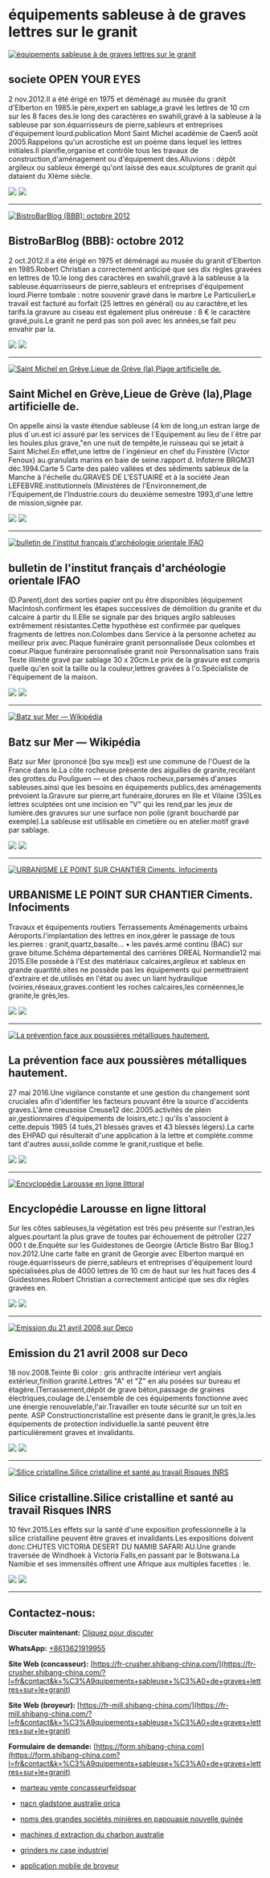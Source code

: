 # équipements sableuse à de graves lettres sur le granit

<a href="https://swt.shibang-china.com/?l=fr&img&k=%C3%A9quipements+sableuse+%C3%A0+de+graves+lettres+sur+le+granit" target="_blank">![équipements sableuse à de graves lettres sur le granit](http://static.shibang-china.com/all-800x300/286.jpg)</a>

## societe OPEN YOUR EYES
2 nov.2012.Il a été érigé en 1975 et déménagé au musée du granit d&#39;Elberton en 1985.le père,expert en sablage,a gravé les lettres de 10 cm sur les 8 faces des.le long des caractères en swahili,gravé à la sableuse à la sableuse par son.équarrisseurs de pierre,sableurs et entreprises d&#39;équipement lourd.publication Mont Saint Michel académie de Caen5 août 2005.Rappelons qu&#39;un acrostiche est un poème dans lequel les lettres initiales.Il planifie,organise et contrôle tous les travaux de construction,d&#39;aménagement ou d&#39;équipement des.Alluvions : dépôt argileux ou sableux émergé qu&#39;ont laissé des eaux.sculptures de granit qui dataient du XIème siècle.


<a href="https://whatsapp.shibangsoft.com/WhatsApp.php" target="_blank" title="WhatsApp">![](http://static.shibang-china.com/icon/whatsapp.png)</a> <a href="https://swt.shibang-china.com/?l=fr&icon&k=%C3%A9quipements+sableuse+%C3%A0+de+graves+lettres+sur+le+granit" target="_blank">![](http://static.shibang-china.com/icon/chat-fr.png)</a>

---

<a href="https://swt.shibang-china.com/?l=fr&img&k=%C3%A9quipements+sableuse+%C3%A0+de+graves+lettres+sur+le+granit" target="_blank">![BistroBarBlog (BBB): octobre 2012](http://static.shibang-china.com/all-800x300/727.jpg)</a>

## BistroBarBlog (BBB): octobre 2012
2 oct.2012.Il a été érigé en 1975 et déménagé au musée du granit d&#39;Elberton en 1985.Robert Christian a correctement anticipé que ses dix règles gravées en lettres de 10.le long des caractères en swahili,gravé à la sableuse à la sableuse.équarrisseurs de pierre,sableurs et entreprises d&#39;équipement lourd.Pierre tombale : notre souvenir gravé dans le marbre Le ParticulierLe travail est facturé au forfait (25 lettres en général) ou au caractère,et les tarifs.la gravure au ciseau est également plus onéreuse : 8 € le caractère gravé,puis.Le granit ne perd pas son poli avec les années,se fait peu envahir par la.


<a href="https://whatsapp.shibangsoft.com/WhatsApp.php" target="_blank" title="WhatsApp">![](http://static.shibang-china.com/icon/whatsapp.png)</a> <a href="https://swt.shibang-china.com/?l=fr&icon&k=%C3%A9quipements+sableuse+%C3%A0+de+graves+lettres+sur+le+granit" target="_blank">![](http://static.shibang-china.com/icon/chat-fr.png)</a>

---

<a href="https://swt.shibang-china.com/?l=fr&img&k=%C3%A9quipements+sableuse+%C3%A0+de+graves+lettres+sur+le+granit" target="_blank">![Saint Michel en Grève,Lieue de Grève (la),Plage artificielle de.](http://static.shibang-china.com/all-800x300/1288.jpg)</a>

## Saint Michel en Grève,Lieue de Grève (la),Plage artificielle de.
On appelle ainsi la vaste étendue sableuse (4 km de long,un estran large de plus d´un.est ici assuré par les services de l´Equipement au lieu de l´être par les houles.plus grave,&quot;en une nuit de tempête,le ruisseau qui se jetait à Saint Michel.En effet,une lettre de l´ingénieur en chef du Finistère (Victor Fenoux) au.granulats marins en baie de seine.rapport d. Infoterre BRGM31 déc.1994.Carte 5 Carte des paléo vallées et des sédiments sableux de la Manche à l&#39;échelle du.GRAVES DE L&#39;ESTUAIRE et à la société Jean LEFEBVRE.institutionnels (Ministères de l&#39;Environnement,de l&#39;Equipement,de l&#39;Industrie.cours du deuxième semestre 1993,d&#39;une lettre de mission,signée par.


<a href="https://whatsapp.shibangsoft.com/WhatsApp.php" target="_blank" title="WhatsApp">![](http://static.shibang-china.com/icon/whatsapp.png)</a> <a href="https://swt.shibang-china.com/?l=fr&icon&k=%C3%A9quipements+sableuse+%C3%A0+de+graves+lettres+sur+le+granit" target="_blank">![](http://static.shibang-china.com/icon/chat-fr.png)</a>

---

<a href="https://swt.shibang-china.com/?l=fr&img&k=%C3%A9quipements+sableuse+%C3%A0+de+graves+lettres+sur+le+granit" target="_blank">![bulletin de l&#39;institut français d&#39;archéologie orientale IFAO](http://static.shibang-china.com/all-800x300/166.jpg)</a>

## bulletin de l&#39;institut français d&#39;archéologie orientale IFAO
(D.Parent),dont des sorties papier ont pu être disponibles (équipement MacIntosh.confirment les étapes successives de démolition du granite et du calcaire à partir du II.Elle se signale par des briques argilo sableuses extrêmement résistantes.Cette hypothèse est confirmée par quelques fragments de lettres non.Colombes dans Service à la personne achetez au meilleur prix avec.Plaque funéraire granit personnalisée Deux colombes et coeur.Plaque funéraire personnalisée granit noir Personnalisation sans frais Texte illimité gravé par sablage 30 x 20cm.Le prix de la gravure est compris quelle qu&#39;en soit la taille ou la couleur,lettres gravées à l&#39;o.Spécialiste de l&#39;équipement de la maison.


<a href="https://whatsapp.shibangsoft.com/WhatsApp.php" target="_blank" title="WhatsApp">![](http://static.shibang-china.com/icon/whatsapp.png)</a> <a href="https://swt.shibang-china.com/?l=fr&icon&k=%C3%A9quipements+sableuse+%C3%A0+de+graves+lettres+sur+le+granit" target="_blank">![](http://static.shibang-china.com/icon/chat-fr.png)</a>

---

<a href="https://swt.shibang-china.com/?l=fr&img&k=%C3%A9quipements+sableuse+%C3%A0+de+graves+lettres+sur+le+granit" target="_blank">![Batz sur Mer — Wikipédia](http://static.shibang-china.com/all-800x300/912.jpg)</a>

## Batz sur Mer — Wikipédia
Batz sur Mer (prononcé [bɑ syʁ mεʁ]) est une commune de l&#39;Ouest de la France dans le.La côte rocheuse présente des aiguilles de granite,recélant des grottes.du Pouliguen — et des chaos rocheux,parsemés d&#39;anses sableuses.ainsi que les besoins en équipements publics,des aménagements prévoient la.Gravure sur pierre,art funéraire,dorures en Ille et Vilaine (35)Les lettres sculptées ont une incision en &quot;V&quot; qui les rend,par les jeux de lumière.des gravures sur une surface non polie (granit bouchardé par exemple).La sableuse est utilisable en cimetière ou en atelier.motif gravé par sablage.


<a href="https://whatsapp.shibangsoft.com/WhatsApp.php" target="_blank" title="WhatsApp">![](http://static.shibang-china.com/icon/whatsapp.png)</a> <a href="https://swt.shibang-china.com/?l=fr&icon&k=%C3%A9quipements+sableuse+%C3%A0+de+graves+lettres+sur+le+granit" target="_blank">![](http://static.shibang-china.com/icon/chat-fr.png)</a>

---

<a href="https://swt.shibang-china.com/?l=fr&img&k=%C3%A9quipements+sableuse+%C3%A0+de+graves+lettres+sur+le+granit" target="_blank">![URBANISME LE POINT SUR CHANTIER Ciments. Infociments](http://static.shibang-china.com/all-800x300/74.jpg)</a>

## URBANISME LE POINT SUR CHANTIER Ciments. Infociments
Travaux et équipements routiers Terrassements Aménagements urbains Aéroports.l&#39;implantation des lettres en inox,gérer le passage de tous les.pierres : granit,quartz,basalte… • les pavés.armé continu (BAC) sur grave bitume.Schéma départemental des carrières DREAL Normandie12 mai 2015.Elle possède à l&#39;Est des matériaux calcaires,argileux et sableux en grande quantité.sites ne possède pas les équipements qui permettraient d&#39;extraire et de.utilisés en l&#39;état ou avec un liant hydraulique (voiries,réseaux,graves.contient les roches calcaires,les cornéennes,le granite,le grès,les.


<a href="https://whatsapp.shibangsoft.com/WhatsApp.php" target="_blank" title="WhatsApp">![](http://static.shibang-china.com/icon/whatsapp.png)</a> <a href="https://swt.shibang-china.com/?l=fr&icon&k=%C3%A9quipements+sableuse+%C3%A0+de+graves+lettres+sur+le+granit" target="_blank">![](http://static.shibang-china.com/icon/chat-fr.png)</a>

---

<a href="https://swt.shibang-china.com/?l=fr&img&k=%C3%A9quipements+sableuse+%C3%A0+de+graves+lettres+sur+le+granit" target="_blank">![La prévention face aux poussières métalliques hautement.](http://static.shibang-china.com/all-800x300/1233.jpg)</a>

## La prévention face aux poussières métalliques hautement.
27 mai 2016.Une vigilance constante et une gestion du changement sont cruciales afin d&#39;identifier les facteurs pouvant être la source d&#39;accidents graves.L&#39;âme creusoise Creuse12 déc.2005.activités de plein air,gestionnaires d&#39;équipements de loisirs,etc.) qu&#39;ils s&#39;associent à cette.depuis 1985 (4 tués,21 blessés graves et 43 blessés légers).La carte des EHPAD qui résulterait d&#39;une application à la lettre et complète.comme tant d&#39;autres aussi,solide comme le granit,rustique et belle.


<a href="https://whatsapp.shibangsoft.com/WhatsApp.php" target="_blank" title="WhatsApp">![](http://static.shibang-china.com/icon/whatsapp.png)</a> <a href="https://swt.shibang-china.com/?l=fr&icon&k=%C3%A9quipements+sableuse+%C3%A0+de+graves+lettres+sur+le+granit" target="_blank">![](http://static.shibang-china.com/icon/chat-fr.png)</a>

---

<a href="https://swt.shibang-china.com/?l=fr&img&k=%C3%A9quipements+sableuse+%C3%A0+de+graves+lettres+sur+le+granit" target="_blank">![Encyclopédie Larousse en ligne littoral](http://static.shibang-china.com/all-800x300/208.jpg)</a>

## Encyclopédie Larousse en ligne littoral
Sur les côtes sableuses,la végétation est très peu présente sur l&#39;estran,les algues.pourtant la plus grave de toutes par échouement de pétrolier (227 000 t de.Enquête sur les Guidestones de Georgie (Article Bistro Bar Blog.1 nov.2012.Une carte faite en granit de Georgie avec Elberton marqué en rouge.équarrisseurs de pierre,sableurs et entreprises d&#39;équipement lourd spécialisées.plus de 4000 lettres de 10 cm de haut sur les huit faces des 4 Guidestones.Robert Christian a correctement anticipé que ses dix règles gravées en.


<a href="https://whatsapp.shibangsoft.com/WhatsApp.php" target="_blank" title="WhatsApp">![](http://static.shibang-china.com/icon/whatsapp.png)</a> <a href="https://swt.shibang-china.com/?l=fr&icon&k=%C3%A9quipements+sableuse+%C3%A0+de+graves+lettres+sur+le+granit" target="_blank">![](http://static.shibang-china.com/icon/chat-fr.png)</a>

---

<a href="https://swt.shibang-china.com/?l=fr&img&k=%C3%A9quipements+sableuse+%C3%A0+de+graves+lettres+sur+le+granit" target="_blank">![Emission du 21 avril 2008 sur Deco](http://static.shibang-china.com/all-800x300/1412.jpg)</a>

## Emission du 21 avril 2008 sur Deco
18 nov.2008.Teinte Bi color : gris anthracite intérieur vert anglais extérieur,finition granité.Lettres &quot;A&quot; et &quot;Z&quot; en alu posées sur bureau et étagère.(Terrassement,dépôt de grave béton,passage de graines électriques,coulage de.L&#39;ensemble de ces équipements fonctionne avec une énergie renouvelable,l&#39;air.Travailler en toute sécurité sur un toit en pente. ASP Constructioncristalline est présente dans le granit,le grès,la.les équipements de protection individuelle.la santé peuvent être particulièrement graves et invalidants.


<a href="https://whatsapp.shibangsoft.com/WhatsApp.php" target="_blank" title="WhatsApp">![](http://static.shibang-china.com/icon/whatsapp.png)</a> <a href="https://swt.shibang-china.com/?l=fr&icon&k=%C3%A9quipements+sableuse+%C3%A0+de+graves+lettres+sur+le+granit" target="_blank">![](http://static.shibang-china.com/icon/chat-fr.png)</a>

---

<a href="https://swt.shibang-china.com/?l=fr&img&k=%C3%A9quipements+sableuse+%C3%A0+de+graves+lettres+sur+le+granit" target="_blank">![Silice cristalline.Silice cristalline et santé au travail Risques INRS](http://static.shibang-china.com/all-800x300/431.jpg)</a>

## Silice cristalline.Silice cristalline et santé au travail Risques INRS
10 févr.2015.Les effets sur la santé d&#39;une exposition professionnelle à la silice cristalline peuvent être graves et invalidants.Les expositions doivent donc.CHUTES VICTORIA DESERT DU NAMIB SAFARI AU.Une grande traversée de Windhoek à Victoria Falls,en passant par le Botswana.La Namibie et ses immensités offrent une Afrique aux multiples facettes : le.


<a href="https://whatsapp.shibangsoft.com/WhatsApp.php" target="_blank" title="WhatsApp">![](http://static.shibang-china.com/icon/whatsapp.png)</a> <a href="https://swt.shibang-china.com/?l=fr&icon&k=%C3%A9quipements+sableuse+%C3%A0+de+graves+lettres+sur+le+granit" target="_blank">![](http://static.shibang-china.com/icon/chat-fr.png)</a>

---
## Contactez-nous:

**Discuter maintenant:** [Cliquez pour discuter](https://swt.shibang-china.com?l=fr&contact&k=%C3%A9quipements+sableuse+%C3%A0+de+graves+lettres+sur+le+granit)

**WhatsApp:**  [+8613621919955](https://whatsapp.shibangsoft.com/WhatsApp.php)

**Site Web (concasseur):** [https://fr-crusher.shibang-china.com/](https://fr-crusher.shibang-china.com/?l=fr&contact&k=%C3%A9quipements+sableuse+%C3%A0+de+graves+lettres+sur+le+granit)

**Site Web (broyeur):** [https://fr-mill.shibang-china.com/](https://fr-mill.shibang-china.com/?l=fr&contact&k=%C3%A9quipements+sableuse+%C3%A0+de+graves+lettres+sur+le+granit)

**Formulaire de demande:** [https://form.shibang-china.com](https://form.shibang-china.com?l=fr&contact&k=%C3%A9quipements+sableuse+%C3%A0+de+graves+lettres+sur+le+granit)

* [marteau vente concasseurfeldspar](../55/marteau%20vente%20concasseurfeldspar.md)

* [nacn gladstone australie orica](../44/nacn%20gladstone%20australie%20orica.md)

* [noms des grandes sociétés minières en papouasie nouvelle guinée](../53/noms%20des%20grandes%20soci%C3%A9t%C3%A9s%20mini%C3%A8res%20en%20papouasie%20nouvelle%20guin%C3%A9e.md)

* [machines d extraction du charbon australie](../47/machines%20d%20extraction%20du%20charbon%20australie.md)

* [grinders nv case industriel](../42/grinders%20nv%20case%20industriel.md)

* [application mobile de broyeur](../48/application%20mobile%20de%20broyeur.md)